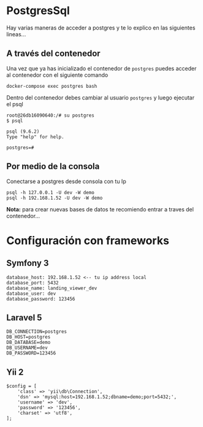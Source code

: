 # PostgresSql

Hay varias maneras de acceder a postgres y te lo explico en las siguientes lineas...

## A través del contenedor

Una vez que ya has inicializado el contenedor de `postgres` puedes acceder al contenedor con el siguiente comando

    docker-compose exec postgres bash

Dentro del contenedor debes cambiar al usuario `postgres` y luego ejecutar el psql
    
    root@26db16090640:/# su postgres
    $ psql
    
    psql (9.6.2)
    Type "help" for help.
    
    postgres=# 

## Por medio de la consola

Conectarse a postgres desde consola con tu Ip

    psql -h 127.0.0.1 -U dev -W demo
    psql -h 192.168.1.52 -U dev -W demo
    
    
**Nota:** para crear nuevas bases de datos te recomiendo entrar a traves del contenedor...


Configuración con frameworks
====
## Symfony 3

    database_host: 192.168.1.52 <-- tu ip address local
    database_port: 5432
    database_name: landing_viewer_dev
    database_user: dev
    database_password: 123456
    
## Laravel 5

    DB_CONNECTION=postgres
    DB_HOST=postgres
    DB_DATABASE=demo
    DB_USERNAME=dev
    DB_PASSWORD=123456   
         
## Yii 2

    $config = [
        'class' => 'yii\db\Connection',
        'dsn' => 'mysql:host=192.168.1.52;dbname=demo;port=5432;',
        'username' => 'dev',
        'password' => '123456',
        'charset' => 'utf8',
    ];  
     